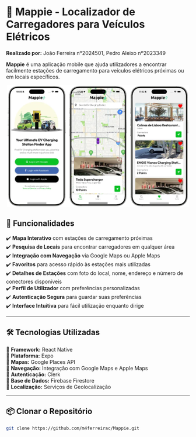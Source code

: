 # 🔌 Mappie - Localizador de Carregadores para Veículos Elétricos

**Realizado por:** João Ferreira nº2024501, Pedro Aleixo nº2023349

**Mappie** é uma aplicação mobile que ajuda utilizadores a encontrar facilmente estações de carregamento para veículos elétricos próximas ou em locais específicos.

<p align="center">
  <img src="screenshots/main.webp" alt="Principal" width="500"/>
</p>

## 🚀 Funcionalidades

✔️ **Mapa Interativo** com estações de carregamento próximas  
✔️ **Pesquisa de Locais** para encontrar carregadores em qualquer área  
✔️ **Integração com Navegação** via Google Maps ou Apple Maps  
✔️ **Favoritos** para acesso rápido às estações mais utilizadas  
✔️ **Detalhes de Estações** com foto do local, nome, endereço e número de conectores disponíveis  
✔️ **Perfil de Utilizador** com preferências personalizadas  
✔️ **Autenticação Segura** para guardar suas preferências  
✔️ **Interface Intuitiva** para fácil utilização enquanto dirige  

---

## 🛠️ Tecnologias Utilizadas

🔹 **Framework:** React Native  
🔹 **Plataforma:** Expo  
🔹 **Mapas:** Google Places API  
🔹 **Navegação:** Integração com Google Maps e Apple Maps  
🔹 **Autenticação:** Clerk  
🔹 **Base de Dados:** Firebase Firestore  
🔹 **Localização:** Serviços de Geolocalização  

---

## 📦 Clonar o Repositório

```bash
git clone https://github.com/m4ferreirac/Mappie.git
```
